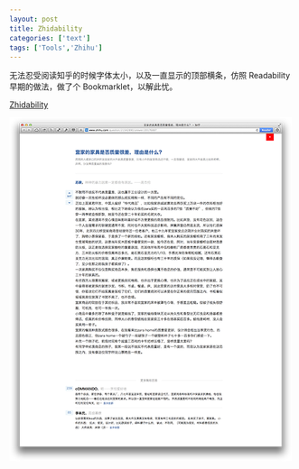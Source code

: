 ```yaml
---
layout: post
title: Zhidability
categories: ['text']
tags: ['Tools','Zhihu']
---
```


无法忍受阅读知乎的时候字体太小，以及一直显示的顶部横条，仿照 Readability 早期的做法，做了个 Bookmarklet，以解此忧。

<a href="javascript:(function()%7Bvar%20head%20%3D%20document.getElementsByTagName('head').item(0)%3Bvar%20body%20%3D%20document.getElementsByTagName('body').item(0)%3Bvar%20style%20%3D%20document.createElement('style')%3Bstyle.type%20%3D%20'text%2Fcss'%3Bstyle.innerHTML%20%3D%20%22body%7Bfont-family%3A'Hiragino%20Sans%20GB'%2C'Helvetica%20Neue'%2CHelvetica%2CArial%2CSans-serif%7D.zu-top%2C.zu-footer%2C.zu-main-sidebar%2C.zm-tag-editor%2C.zu-edit-button%2C.zm-editable-tip%2C.zm-item-link-avatar%2C.zm-item-vote-info%2C.zh-answers-title%2C.zh-backtotop%7Bdisplay%3Anone!important%7D.zu-main-content-inner%7Bmargin%3A0%20120px!important%7D.zu-question-my-bio%7Bfont-weight%3A100%3Bcolor%3A%23BBB%7D.zm-item-title%7Bfont-size%3A24px!important%7D%23zh-question-detail%7Bcolor%3A%23999%7D.zm-item-answer%20.zm-item-rich-text%7Bpadding%3A20px%200%2050px%7D.answer-head%7Bpadding-top%3A20px%7D.zm-item-meta%7Bfont-size%3A12px%3Bopacity%3A0%7D.zm-item-answer%3Ahover%20.zm-item-meta%7Bopacity%3A1%7D.zm-votebar%7Bmargin-top%3A70px%7D%23lu-remove-style%7Bposition%3Afixed%3Btop%3A0%3Bright%3A40px%3Bbackground%3Ared%3Bcolor%3A%23FFF%3Bpadding%3A6px%2012px%7D%23lu-remove-style%3Ahover%7Btext-decoration%3Anone%7D%23zh-question-answer-wrap%2C.zm-item-answer-author-wrap%7Bfont-size%3A16px%7D%22%3Bhead.appendChild(style)%3Bvar%20removeStyle%20%3D%20document.createElement('a')%3BremoveStyle.href%20%3D%20'%23'%3BremoveStyle.onclick%20%3D%20function()%7Bhead.removeChild(style)%3B%7D%3BremoveStyle.id%20%3D%20'lu-remove-style'%3BremoveStyle.innerHTML%20%3D%20'%26%23215%3B'%3Bbody.appendChild(removeStyle)%7D)()">Zhidability</a>

![Zhidability](/assets/images/zhidability.png)